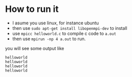 # How to run it

+ I asume you use linux, for instance ubuntu
+ then use `sudo apt-get install libopenmpi-dev` to install
+ use `mpicc helloworld.c` to compile c code to `a.out`
+ then use `mpirun -np 4 a.out` to run.

you will see some output like
```
helloworld
helloworld
helloworld
helloworld
``` 